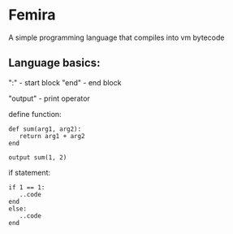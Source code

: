 # Femira

A simple programming language that compiles into vm bytecode

## Language basics:

":" - start block
"end" - end block

"output" - print operator

define function:

```
def sum(arg1, arg2):
   return arg1 + arg2
end

output sum(1, 2)

```

if statement:

```
if 1 == 1:
   ..code
end
else:
   ..code
end
```
